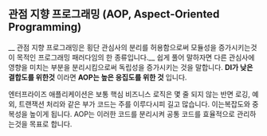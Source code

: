 ## 관점 지향 프로그래밍 (AOP, Aspect-Oriented Programming)
__ 관점 지향 프로그래밍은 횡단 관심사의 분리를 허용함으로써 모듈성을 증가시키는것이 목적인 프로그래밍 패러다임의 한 종류입니다.__ 쉽게 풀어 말하자면 다른 관심사에 영향을 미치는 부분을 분리시킴으로써 독립성을 증가시키는 것을 말합니다. __DI가 낮은 결합도를 위한것__ 이라면 __AOP는 높은 응집도를 위한 것__ 입니다.

엔터프라이즈 애플리케이션은 보통 핵심 비즈니스 로직은 몇 줄 되지 않는 반면 로깅, 예외, 트랜잭션 처리와 같은 부가 코드는 주를 이루다시피 길고 많습니다. 이는복잡도와 중복성을 높이게 됩니다. AOP는 이러한 코드를 분리시켜 공통 코드를 효율적으로 관리하는것을 목표로 합니다.